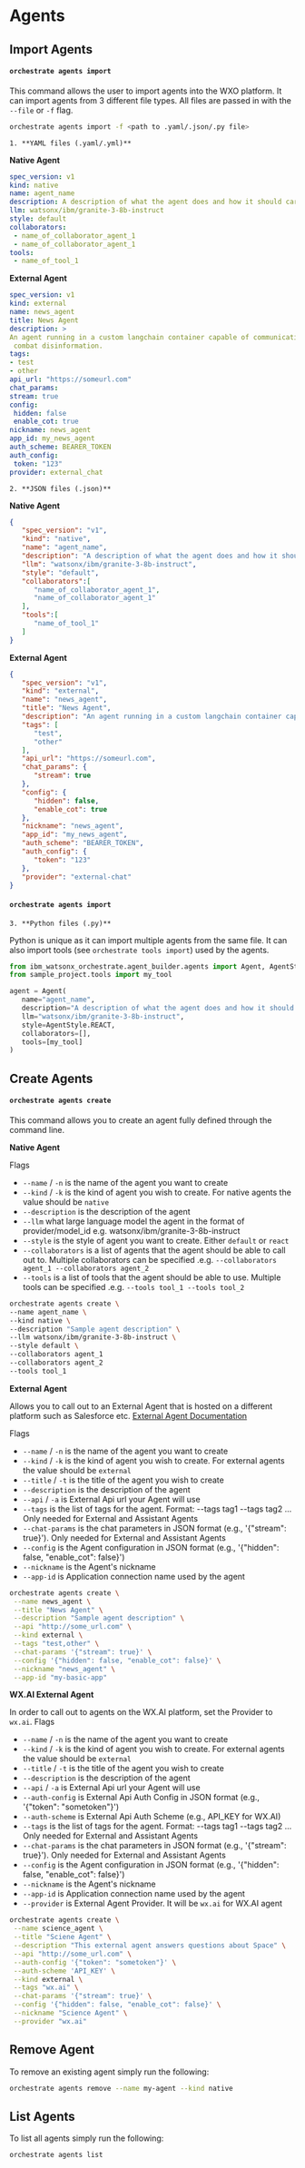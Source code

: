 # Agents

## Import Agents
#### `orchestrate agents import`
  This command allows the user to import agents into the WXO platform. It can import agents from 3 different file types. All files are passed in with the `--file` or `-f` flag.

   ```bash
   orchestrate agents import -f <path to .yaml/.json/.py file>
   ```
    1. **YAML files (.yaml/.yml)**

   **Native Agent**
   ```yaml
   spec_version: v1
   kind: native
   name: agent_name
   description: A description of what the agent does and how it should carry out its objecting
   llm: watsonx/ibm/granite-3-8b-instruct
   style: default
   collaborators:
    - name_of_collaborator_agent_1
    - name_of_collaborator_agent_1
   tools:
    - name_of_tool_1
   ```

   **External Agent**
   ```yaml
spec_version: v1
kind: external 
name: news_agent
title: News Agent
description: >
   An agent running in a custom langchain container capable of communicating with multiple news sources to
    combat disinformation.
tags:
  - test
  - other
api_url: "https://someurl.com"
chat_params:
  stream: true
config:
    hidden: false
    enable_cot: true
nickname: news_agent
app_id: my_news_agent 
auth_scheme: BEARER_TOKEN
auth_config:
    token: "123" 
provider: external_chat
   ```

    2. **JSON files (.json)**

   **Native Agent**
   ```json
   {
      "spec_version": "v1",
      "kind": "native",
      "name": "agent_name",
      "description": "A description of what the agent does and how it should carry out its objecting",
      "llm": "watsonx/ibm/granite-3-8b-instruct",
      "style": "default",
      "collaborators":[
         "name_of_collaborator_agent_1",
         "name_of_collaborator_agent_1"
      ],
      "tools":[
         "name_of_tool_1"
      ]
   }
   ```

   **External Agent**

   ```json
   {
      "spec_version": "v1",
      "kind": "external",
      "name": "news_agent",
      "title": "News Agent",
      "description": "An agent running in a custom langchain container capable of communicating with multiple news sources to\n combat disinformation.\n",
      "tags": [
         "test",
         "other"
      ],
      "api_url": "https://someurl.com",
      "chat_params": {
         "stream": true
      },
      "config": {
         "hidden": false,
         "enable_cot": true
      },
      "nickname": "news_agent",
      "app_id": "my_news_agent",
      "auth_scheme": "BEARER_TOKEN",
      "auth_config": {
         "token": "123"
      },
      "provider": "external-chat"
   }
   ```


   #### `orchestrate agents import`


    3. **Python files (.py)**

  Python is unique as it can import multiple agents from the same file. It can also import tools (see `orchestrate tools import`) used by the agents.
   ```python
   from ibm_watsonx_orchestrate.agent_builder.agents import Agent, AgentStyle
   from sample_project.tools import my_tool

   agent = Agent(
      name="agent_name",
      description="A description of what the agent does and how it should carry out its objecting",
      llm="watsonx/ibm/granite-3-8b-instruct",
      style=AgentStyle.REACT,
      collaborators=[],
      tools=[my_tool]
   )
   ```
## Create Agents
#### `orchestrate agents create`
  This command allows you to create an agent fully defined through the command line.

  <!-- Depending on which type of agent you are creating the flags you need to provide are different -->

  **Native Agent**

  Flags

   * `--name` / `-n` is the name of the agent you want to create
   * `--kind` / `-k` is the kind of agent you wish to create. For native agents the value should be `native`
   * `--description` is the description of the agent
   * `--llm` what large language model the agent in the format of provider/model_id e.g. watsonx/ibm/granite-3-8b-instruct
   * `--style` is the style of agent you want to create. Either `default` or `react`
   * `--collaborators` is a list of agents that the agent should be able to call out to. Multiple collaborators can be specified .e.g. `--collaborators agent_1 --collaborators agent_2`
   * `--tools` is a list of tools that the agent should be able to use. Multiple tools can be specified .e.g. `--tools tool_1 --tools tool_2`

   ```bash
   orchestrate agents create \
   --name agent_name \
   --kind native \
   --description "Sample agent description" \
   --llm watsonx/ibm/granite-3-8b-instruct \
   --style default \
   --collaborators agent_1
   --collaborators agent_2
   --tools tool_1
   ```

   **External Agent**

   Allows you to call out to an External Agent that is hosted on a different platform such as Salesforce etc.
   [External Agent Documentation](https://github.com/watson-developer-cloud/watsonx-orchestrate-developer-toolkit/tree/main/external_agent/examples)

   Flags

   * `--name` / `-n`    is the name of the agent you want to create
   * `--kind` / `-k`    is the kind of agent you wish to create. For external agents the value should be `external`
   * `--title` / `-t`   is the title of the agent you wish to create
   * `--description`    is the description of the agent
   * `--api` / `-a`      is External Api url your Agent will use
   * `--tags`           is the list of tags for the agent. Format: --tags tag1 --tags tag2 ... Only needed for External and Assistant Agents
   * `--chat-params`    is the chat parameters in JSON format (e.g., '{"stream": true}'). Only needed for External and Assistant Agents
   * `--config`         is the Agent configuration in JSON format (e.g., '{"hidden": false, "enable_cot": false}')
   * `--nickname`       is the Agent's nickname
   * `--app-id`         is Application connection name used by the agent


   ```bash
   orchestrate agents create \
    --name news_agent \
    --title "News Agent" \
    --description "Sample agent description" \
    --api "http://some_url.com" \
    --kind external \
    --tags "test,other" \
    --chat-params '{"stream": true}' \
    --config '{"hidden": false, "enable_cot": false}' \
    --nickname "news_agent" \
    --app-id "my-basic-app"
   ```

   **WX.AI External Agent**
   
   In order to call out to agents on the WX.AI platform, set the Provider to `wx.ai`. 
    Flags

   * `--name` / `-n`    is the name of the agent you want to create
   * `--kind` / `-k`    is the kind of agent you wish to create. For external agents the value should be `external`
   * `--title` / `-t`   is the title of the agent you wish to create
   * `--description`    is the description of the agent
   * `--api` / `-a`     is External Api url your Agent will use
   * `--auth-config`    is External Api Auth Config in JSON format (e.g., '{"token": "sometoken"}')
   * `--auth-scheme`    is External Api Auth Scheme (e.g., API_KEY for WX.AI)
   * `--tags`           is the list of tags for the agent. Format: --tags tag1 --tags tag2 ... Only needed for External and Assistant Agents
   * `--chat-params`    is the chat parameters in JSON format (e.g., '{"stream": true}'). Only needed for External and Assistant Agents
   * `--config`         is the Agent configuration in JSON format (e.g., '{"hidden": false, "enable_cot": false}')
   * `--nickname`       is the Agent's nickname
   * `--app-id`         is Application connection name used by the agent
   * `--provider`       is External Agent Provider. It will be `wx.ai` for WX.AI agent

   ```bash
   orchestrate agents create \
    --name science_agent \
    --title "Sciene Agent" \
    --description "This external agent answers questions about Space" \
    --api "http://some_url.com" \
    --auth-config '{"token": "sometoken"}' \
    --auth-scheme 'API_KEY' \
    --kind external \
    --tags "wx.ai" \
    --chat-params '{"stream": true}' \
    --config '{"hidden": false, "enable_cot": false}' \
    --nickname "Science Agent" \
    --provider "wx.ai"
   ```


## Remove Agent
To remove an existing agent simply run the following: 
```bash
orchestrate agents remove --name my-agent --kind native
```

## List Agents
To list all agents simply run the following: 
```bash
orchestrate agents list
```

